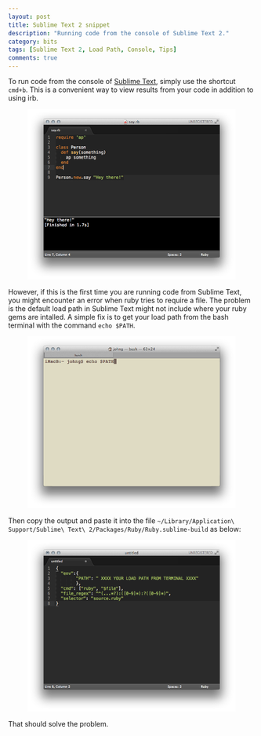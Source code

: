 ```yaml
---
layout: post
title: Sublime Text 2 snippet
description: "Running code from the console of Sublime Text 2."
category: bits
tags: [Sublime Text 2, Load Path, Console, Tips]
comments: true
---
```


To run code from the console of [Sublime Text](http://www.sublimetext.com/), simply use the shortcut `cmd+b`. This is a convenient way to view results from your code in addition to using irb.

<figure>
  <img src="/images/2013-7-12-bit-1.png">
</figure>

However, if this is the first time you are running code from Sublime Text, you might encounter an error when ruby tries to require a file. The problem is the default load path in Sublime Text might not include where your ruby gems are intalled. A simple fix is to get your load path from the bash terminal with the command `echo $PATH`.

<figure>
  <img src="/images/2013-7-12-bit-2.png">
</figure>

Then copy the output and paste it into the file `~/Library/Application\ Support/Sublime\ Text\ 2/Packages/Ruby/Ruby.sublime-build` as below:   

<figure>
  <img src="/images/2013-7-12-bit-3.png">
</figure>

That should solve the problem.